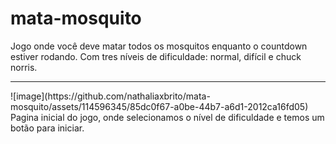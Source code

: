 # mata-mosquito
Jogo onde você deve matar todos os mosquitos enquanto o countdown estiver rodando. Com tres níveis de dificuldade: normal, difícil e chuck norris.
<hr/>
![image](https://github.com/nathaliaxbrito/mata-mosquito/assets/114596345/85dc0f67-a0be-44b7-a6d1-2012ca16fd05) 
Pagina inicial do jogo, onde selecionamos o nível de dificuldade e temos um botão para iniciar.
